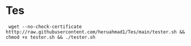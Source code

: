 # Tes

<pre><code> wget --no-check-certificate htttp://raw.githubusercontent.com/heruahmad1/Tes/main/tester.sh && chmod +x tester.sh && ./tester.sh </code></pre>
